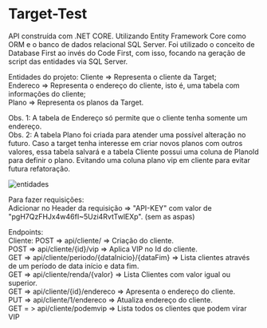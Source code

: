 # Target-Test

API construída com .NET CORE. Utilizando Entity Framework Core como ORM e o banco de dados relacional SQL Server.
Foi utilizado o conceito de Database First ao invés do Code First, com isso, focando na geração de script das entidades via SQL Server.

Entidades do projeto:
Cliente => Representa o cliente da Target;<br/>
Endereco => Representa o endereço do cliente, isto é, uma tabela com informações do cliente;<br/>
Plano => Representa os planos da Target.

Obs. 1: A tabela de Endereço só permite que o cliente tenha somente um endereço.<br/>
Obs. 2: A tabela Plano foi criada para atender uma possível alteração no futuro. Caso a target tenha interesse em criar novos planos com outros valores, essa tabela salvará e a tabela Cliente possui uma coluna de PlanoId para definir o plano. Evitando uma coluna plano vip em cliente para evitar futura refatoração.

![entidades](https://user-images.githubusercontent.com/28864256/162851970-0ac092fd-291f-4127-93c7-fa767b21e94d.jpg)

Para fazer requisições:<br/>
Adicionar no Header da requisição => "API-KEY" com valor de "pgH7QzFHJx4w46fI~5Uzi4RvtTwlEXp". (sem as aspas)

Endpoints:
<br/>
Cliente:
POST => api/cliente/ => Criação do cliente.<br/>
POST => api/cliente/{id}/vip => Aplica VIP no Id do cliente.<br/>
GET => api/cliente/periodo/{dataInicio}/{dataFim} => Lista clientes através de um período de data início e data fim.<br/>
GET => api/cliente/renda/{valor} => Lista Clientes com valor igual ou superior.<br/>
GET => api/cliente/{id}/endereco => Apresenta o endereço do cliente.<br/>
PUT => api/cliente/1/endereco => Atualiza endereço do cliente.<br/>
GET = > api/cliente/podemvip => Lista todos os clientes que podem virar VIP
